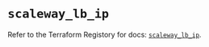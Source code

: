 # `scaleway_lb_ip`

Refer to the Terraform Registory for docs: [`scaleway_lb_ip`](https://registry.terraform.io/providers/scaleway/scaleway/2.31.0/docs/resources/lb_ip).
